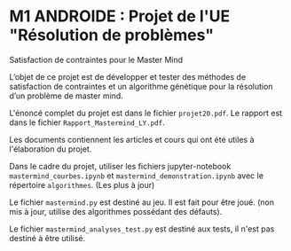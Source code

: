 # M1 ANDROIDE : Projet de l'UE "Résolution de problèmes"

Satisfaction de contraintes pour le Master Mind

L’objet de ce projet est de développer et tester des méthodes de satisfaction de contraintes et un algorithme génétique pour la résolution d’un problème de master mind.

L'énoncé complet du projet est dans le fichier `projet20.pdf`. Le rapport est dans le fichier `Rapport_Mastermind_LY.pdf`.

Les documents contiennent les articles et cours qui ont été utiles à l'élaboration du projet.

Dans le cadre du projet, utiliser les fichiers jupyter-notebook `mastermind_courbes.ipynb` et `mastermind_demonstration.ipynb` avec le répertoire `algorithmes`. (Les plus à jour)

Le fichier `mastermind.py` est destiné au jeu. Il est fait pour être joué. (non mis à jour, utilise des algorithmes possédant des défauts).

Le fichier `mastermind_analyses_test.py` est destiné aux tests, il n'est pas destiné à être utilisé.
